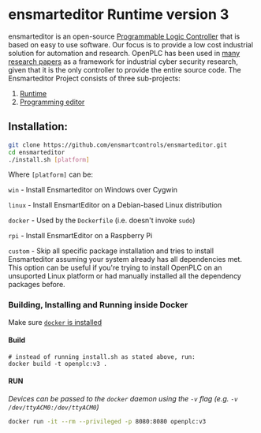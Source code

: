 # ensmarteditor Runtime version 3


ensmarteditor is an open-source [Programmable Logic Controller](https://en.wikipedia.org/wiki/Programmable_logic_controller) that is based on easy to use software. Our focus is to provide a low cost industrial solution for automation and research. OpenPLC has been used in [many research papers](https://scholar.google.com/scholar?as_ylo=2014&q=openplc&hl=en&as_sdt=0,1) as a framework for industrial cyber security research, given that it is the only controller to provide the entire source code.
The Ensmarteditor Project consists of three sub-projects:
1. [Runtime](https://github.com/ensmartcontrols/ensmarteditor)
2. [Programming editor](http://www.openplcproject.com/plcopen-editor)


## Installation:
```bash
git clone https://github.com/ensmartcontrols/ensmarteditor.git
cd ensmarteditor
./install.sh [platform]
```

Where `[platform]` can be:

`win` - Install Ensmarteditor on Windows over Cygwin

`linux` - Install EnsmartEditor on a Debian-based Linux distribution

`docker` - Used by the `Dockerfile` (i.e. doesn't invoke `sudo`)

`rpi` - Install EnsmartEditor on a Raspberry Pi

`custom` - Skip all specific package installation and tries to install Ensmarteditor assuming your system already has all dependencies met. This option can be useful if you're trying to install OpenPLC on an unsuported Linux platform or had manually installed all the dependency packages before.

### Building, Installing and Running inside Docker
Make sure [`docker` is installed](https://docs.docker.com/install/linux/docker-ce/ubuntu/)

#### Build
```
# instead of running install.sh as stated above, run:
docker build -t openplc:v3 .
```

#### RUN
_Devices can be passed to the `docker` daemon using the `-v` flag (e.g. `-v /dev/ttyACM0:/dev/ttyACM0`)_

```bash
docker run -it --rm --privileged -p 8080:8080 openplc:v3
```

